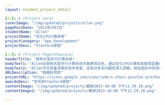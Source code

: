 ```yaml
---
layout: student_project_detail

[//]: # (Project Card)
coverImage: "/img/updated/projects/allen.png"
pagePostDate: "2022年3月3日"
studentName: "Allen"
projectName: "优化CPU计算效率"
projectCategory: "App Development"
projectDesc: "Stanford录取"

[//]: # (Project Page/Showcase)
headerTitle: "架构大型并行计算系统"
bodyText1: "Allen在架构大型并行计算系统方面表现出色，通过优化CPU计算效率取得显著成果。凭借发表的多篇高质量论文，他成功地被Stanford大学录取为研究生。"
bodyText2: "Allen不仅具备深厚的技术背景，还有对复杂问题的深入洞察。他在团队中的贡献显著，对于研究充满热情。我们很荣幸有他作为我们的同伴。"
URLDescription: "链接到项目"
projectURL: "https://sites.google.com/view/ryders-chess-puzzles-pro/home"
awardsDesc: "学员获Stanford录取"
contentImage: "/img/updated/projects/截屏2023-10-08 下午11.29.10.png"
contentImage2: "/img/updated/projects/截屏2023-10-08 下午11.29.18.png"

---
```

